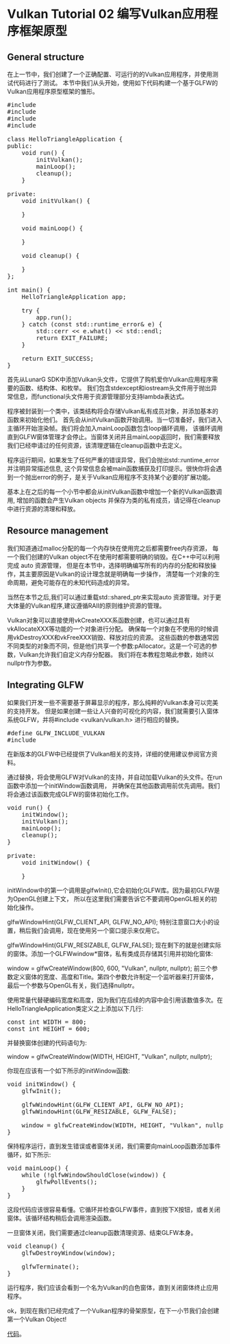 # Vulkan Tutorial 02 编写Vulkan应用程序框架原型

## General structure
在上一节中，我们创建了一个正确配置、可运行的的Vulkan应用程序，并使用测试代码进行了测试。
本节中我们从头开始，使用如下代码构建一个基于GLFW的Vulkan应用程序原型框架的雏形。

<pre>
#include <vulkan/vulkan.h>
#include <iostream>
#include <stdexcept>
#include <functional>

class HelloTriangleApplication {
public:
    void run() {
        initVulkan();
        mainLoop();
        cleanup();
    }

private:
    void initVulkan() {

    }

    void mainLoop() {

    }

    void cleanup() {

    }
};

int main() {
    HelloTriangleApplication app;

    try {
        app.run();
    } catch (const std::runtime_error& e) {
        std::cerr << e.what() << std::endl;
        return EXIT_FAILURE;
    }

    return EXIT_SUCCESS;
}
</pre>

首先从LunarG SDK中添加Vulkan头文件，它提供了购机爱你Vulkan应用程序需要的函数、结构体、和枚举。
我们包含stdexcept和iostream头文件用于抛出异常信息，而functional头文件用于资源管理部分支持lambda表达式。

程序被封装到一个类中，该类结构将会存储Vulkan私有成员对象，并添加基本的函数来初始化他们。
首先会从initVulkan函数开始调用。当一切准备好，我们进入主循环开始渲染帧。我们将会加入mainLoop函数包含loop循环调用，
该循环调用直到GLFW窗体管理才会停止。当窗体关闭并且mainLoop返回时，我们需要释放我们已经申请过的任何资源，该清理逻辑在cleanup函数中去定义。

程序运行期间，如果发生了任何严重的错误异常，我们会抛出std::runtime_error 并注明异常描述信息,
这个异常信息会被main函数捕获及打印提示。很快你将会遇到一个抛出error的例子，是关于Vulkan应用程序不支持某个必要的扩展功能。

基本上在之后的每一个小节中都会从initVulkan函数中增加一个新的Vulkan函数调用,
增加的函数会产生Vulkan objects 并保存为类的私有成员，请记得在cleanup中进行资源的清理和释放。

## Resource management
我们知道通过malloc分配的每一个内存快在使用完之后都需要free内存资源，
每一个我们创建的Vulkan object不在使用时都需要明确的销毁。在C++中可以利用<memory> 完成 auto 资源管理，
但是在本节中，选择明确编写所有的内存的分配和释放操作，其主要原因是Vulkan的设计理念就是明确每一步操作，
清楚每一个对象的生命周期，避免可能存在的未知代码造成的异常。

当然在本节之后,我们可以通过重载std::shared_ptr来实现auto 资源管理。对于更大体量的Vulkan程序,建议遵循RAII的原则维护资源的管理。

Vulkan对象可以直接使用vkCreateXXX系函数创建，也可以通过具有vkAllocateXXX等功能的一个对象进行分配。
确保每一个对象在不使用的时候调用vkDestroyXXX和vkFreeXXX销毁、释放对应的资源。
这些函数的参数通常因不同类型的对象而不同，但是他们共享一个参数:pAllocator。这是一个可选的参数，Vulkan允许我们自定义内存分配器。
我们将在本教程忽略此参数，始终以nullptr作为参数。

## Integrating GLFW
如果我们开发一些不需要基于屏幕显示的程序，那么纯粹的Vulkan本身可以完美的支持开发。
但是如果创建一些让人兴奋的可视化的内容，我们就需要引入窗体系统GLFW，并将#include <vulkan/vulkan.h> 进行相应的替换。

<pre>
#define GLFW_INCLUDE_VULKAN
#include <GLFW/glfw3.h>
</pre>

在新版本的GLFW中已经提供了Vulkan相关的支持，详细的使用建议参阅官方资料。

通过替换，将会使用GLFW对Vulkan的支持，并自动加载Vulkan的头文件。在run函数中添加一个initWindow函数调用，
并确保在其他函数调用前优先调用。我们将会通过该函数完成GLFW的窗体初始化工作。

<pre>
void run() {
    initWindow();
    initVulkan();
    mainLoop();
    cleanup();
}

private:
    void initWindow() {

    }
</pre>

initWindow中的第一个调用是glfwInit(),它会初始化GLFW库。因为最初GLFW是为OpenGL创建上下文，
所以在这里我们需要告诉它不要调用OpenGL相关的初始化操作。

glfwWindowHint(GLFW_CLIENT_API, GLFW_NO_API);
特别注意窗口大小的设置，稍后我们会调用，现在使用另一个窗口提示来仅用它。

glfwWindowHint(GLFW_RESIZABLE, GLFW_FALSE);
现在剩下的就是创建实际的窗体。添加一个GLFWwindow*窗体，私有类成员存储其引用并初始化窗体:

window = glfwCreateWindow(800, 600, "Vulkan", nullptr, nullptr);
前三个参数定义窗体的宽度、高度和Title。第四个参数允许制定一个监听器来打开窗体，最后一个参数与OpenGL有关，我们选择nullptr。

使用常量代替硬编码宽度和高度，因为我们在后续的内容中会引用该数值多次。在HelloTriangleApplication类定义之上添加以下几行:

<pre>
const int WIDTH = 800;
const int HEIGHT = 600;
</pre>

并替换窗体创建的代码语句为: 

window = glfwCreateWindow(WIDTH, HEIGHT, "Vulkan", nullptr, nullptr);

你现在应该有一个如下所示的initWindow函数:

<pre>
void initWindow() {
    glfwInit();

    glfwWindowHint(GLFW_CLIENT_API, GLFW_NO_API);
    glfwWindowHint(GLFW_RESIZABLE, GLFW_FALSE);

    window = glfwCreateWindow(WIDTH, HEIGHT, "Vulkan", nullptr, nullptr);
}
</pre>

保持程序运行，直到发生错误或者窗体关闭，我们需要向mainLoop函数添加事件循环，如下所示:

<pre>
void mainLoop() {
    while (!glfwWindowShouldClose(window)) {
        glfwPollEvents();
    }
}
</pre>

这段代码应该很容易看懂。它循环并检查GLFW事件，直到按下X按钮，或者关闭窗体。该循环结构稍后会调用渲染函数。

一旦窗体关闭，我们需要通过cleanup函数清理资源、结束GLFW本身。

<pre>
void cleanup() {
    glfwDestroyWindow(window);

    glfwTerminate();
}
</pre>

运行程序，我们应该会看到一个名为Vulkan的白色窗体，直到关闭窗体终止应用程序。

ok，到现在我们已经完成了一个Vulkan程序的骨架原型，在下一小节我们会创建第一个Vulkan Object!

[代码](src/02.cpp)。